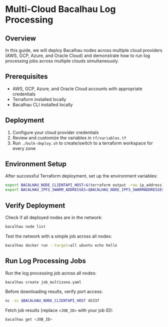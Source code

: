 # Multi-Cloud Bacalhau Log Processing

## Overview
In this guide, we will deploy Bacalhau nodes across multiple cloud providers (AWS, GCP, Azure, and Oracle Cloud) and demonstrate how to run log processing jobs across multiple clouds simultaneously.

## Prerequisites
- AWS, GCP, Azure, and Oracle Cloud accounts with appropriate credentials
- Terraform installed locally
- Bacalhau CLI installed locally

## Deployment
1. Configure your cloud provider credentials
2. Review and customize the variables in `tf/variables.tf`
3. Run `./bulk-deploy.sh` to create/switch to a terraform workspace for every zone

## Environment Setup
After successful Terraform deployment, set up the environment variables:

```bash
export BACALHAU_NODE_CLIENTAPI_HOST=$(terraform output -raw ip_address)
export BACALHAU_IPFS_SWARM_ADDRESSES=$BACALHAU_NODE_IPFS_SWARMADDRESSES
```

## Verify Deployment
Check if all deployed nodes are in the network:
```bash
bacalhau node list
```

Test the network with a simple job across all nodes:
```bash
bacalhau docker run --target=all ubuntu echo hello
```

## Run Log Processing Jobs
Run the log processing job across all nodes:
```bash
bacalhau create job_multizone.yaml
```

Before downloading results, verify port access:
```bash
nc -zv $BACALHAU_NODE_CLIENTAPI_HOST 45337
```

Fetch job results (replace `<JOB_ID>` with your job ID):
```bash
bacalhau get <JOB_ID>
```
